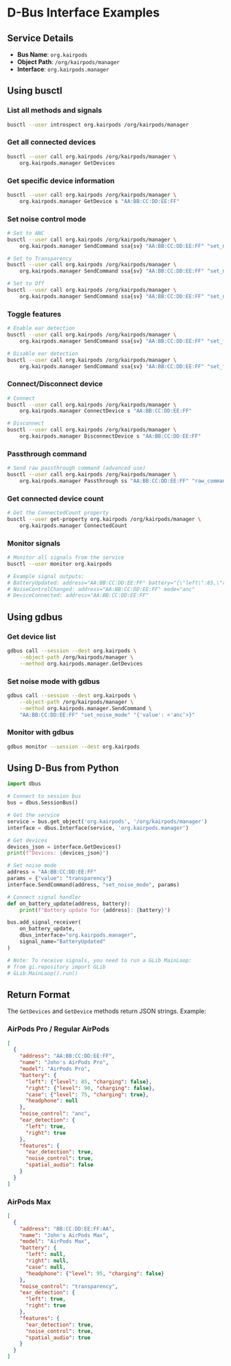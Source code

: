 # D-Bus Interface Examples

## Service Details
- **Bus Name**: `org.kairpods`
- **Object Path**: `/org/kairpods/manager`
- **Interface**: `org.kairpods.manager`

## Using busctl

### List all methods and signals
```bash
busctl --user introspect org.kairpods /org/kairpods/manager
```

### Get all connected devices
```bash
busctl --user call org.kairpods /org/kairpods/manager \
    org.kairpods.manager GetDevices
```

### Get specific device information
```bash
busctl --user call org.kairpods /org/kairpods/manager \
    org.kairpods.manager GetDevice s "AA:BB:CC:DD:EE:FF"
```

### Set noise control mode
```bash
# Set to ANC
busctl --user call org.kairpods /org/kairpods/manager \
    org.kairpods.manager SendCommand ssa{sv} "AA:BB:CC:DD:EE:FF" "set_noise_mode" 1 "value" s "anc"  # 1 = dict length

# Set to Transparency
busctl --user call org.kairpods /org/kairpods/manager \
    org.kairpods.manager SendCommand ssa{sv} "AA:BB:CC:DD:EE:FF" "set_noise_mode" 1 "value" s "transparency"

# Set to Off
busctl --user call org.kairpods /org/kairpods/manager \
    org.kairpods.manager SendCommand ssa{sv} "AA:BB:CC:DD:EE:FF" "set_noise_mode" 1 "value" s "off"
```

### Toggle features
```bash
# Enable ear detection
busctl --user call org.kairpods /org/kairpods/manager \
    org.kairpods.manager SendCommand ssa{sv} "AA:BB:CC:DD:EE:FF" "set_feature" 2 "feature" s "ear_detection" "enabled" b true  # 2 = dict length

# Disable ear detection
busctl --user call org.kairpods /org/kairpods/manager \
    org.kairpods.manager SendCommand ssa{sv} "AA:BB:CC:DD:EE:FF" "set_feature" 2 "feature" s "ear_detection" "enabled" b false
```

### Connect/Disconnect device
```bash
# Connect
busctl --user call org.kairpods /org/kairpods/manager \
    org.kairpods.manager ConnectDevice s "AA:BB:CC:DD:EE:FF"

# Disconnect
busctl --user call org.kairpods /org/kairpods/manager \
    org.kairpods.manager DisconnectDevice s "AA:BB:CC:DD:EE:FF"
```

### Passthrough command
```bash
# Send raw passthrough command (advanced use)
busctl --user call org.kairpods /org/kairpods/manager \
    org.kairpods.manager Passthrough ss "AA:BB:CC:DD:EE:FF" "raw_command_data"
```

### Get connected device count
```bash
# Get the ConnectedCount property
busctl --user get-property org.kairpods /org/kairpods/manager \
    org.kairpods.manager ConnectedCount
```

### Monitor signals
```bash
# Monitor all signals from the service
busctl --user monitor org.kairpods

# Example signal outputs:
# BatteryUpdated: address="AA:BB:CC:DD:EE:FF" battery="{\"left\":85,\"right\":90,\"case\":75}"
# NoiseControlChanged: address="AA:BB:CC:DD:EE:FF" mode="anc"
# DeviceConnected: address="AA:BB:CC:DD:EE:FF"
```

## Using gdbus

### Get device list
```bash
gdbus call --session --dest org.kairpods \
    --object-path /org/kairpods/manager \
    --method org.kairpods.manager.GetDevices
```

### Set noise mode with gdbus
```bash
gdbus call --session --dest org.kairpods \
    --object-path /org/kairpods/manager \
    --method org.kairpods.manager.SendCommand \
    "AA:BB:CC:DD:EE:FF" "set_noise_mode" "{'value': <'anc'>}"
```

### Monitor with gdbus
```bash
gdbus monitor --session --dest org.kairpods
```

## Using D-Bus from Python

```python
import dbus

# Connect to session bus
bus = dbus.SessionBus()

# Get the service
service = bus.get_object('org.kairpods', '/org/kairpods/manager')
interface = dbus.Interface(service, 'org.kairpods.manager')

# Get devices
devices_json = interface.GetDevices()
print(f"Devices: {devices_json}")

# Set noise mode
address = "AA:BB:CC:DD:EE:FF"
params = {"value": "transparency"}
interface.SendCommand(address, "set_noise_mode", params)

# Connect signal handler
def on_battery_update(address, battery):
    print(f"Battery update for {address}: {battery}")

bus.add_signal_receiver(
    on_battery_update,
    dbus_interface="org.kairpods.manager",
    signal_name="BatteryUpdated"
)

# Note: To receive signals, you need to run a GLib MainLoop:
# from gi.repository import GLib
# GLib.MainLoop().run()
```

## Return Format

The `GetDevices` and `GetDevice` methods return JSON strings. Example:

### AirPods Pro / Regular AirPods
```json
[
  {
    "address": "AA:BB:CC:DD:EE:FF",
    "name": "John's AirPods Pro",
    "model": "AirPods Pro",
    "battery": {
      "left": {"level": 85, "charging": false},
      "right": {"level": 90, "charging": false},
      "case": {"level": 75, "charging": true},
      "headphone": null
    },
    "noise_control": "anc",
    "ear_detection": {
      "left": true,
      "right": true
    },
    "features": {
      "ear_detection": true,
      "noise_control": true,
      "spatial_audio": false
    }
  }
]
```

### AirPods Max
```json
[
  {
    "address": "BB:CC:DD:EE:FF:AA",
    "name": "John's AirPods Max",
    "model": "AirPods Max",
    "battery": {
      "left": null,
      "right": null,
      "case": null,
      "headphone": {"level": 95, "charging": false}
    },
    "noise_control": "transparency",
    "ear_detection": {
      "left": true,
      "right": true
    },
    "features": {
      "ear_detection": true,
      "noise_control": true,
      "spatial_audio": true
    }
  }
]
```